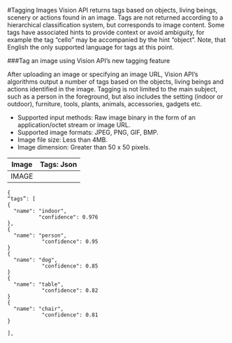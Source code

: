 <!-- 
NavPath: Computer Vision API
LinkLabel: Tagging Images
Url: Computer-Vision-API/documentation/TaggingImages
Weight: 100
-->

#Tagging Images
Vision API returns tags based on objects, living beings, scenery or actions found in an image. Tags are not returned according to a hierarchical classification system, but corresponds to image content. Some tags have associated hints to provide context or avoid ambiguity, for example the tag “cello” may be accompanied by the hint “object”. Note, that English the only supported language for tags at this point.

###Tag an image using Vision API’s new tagging feature

After uploading an image or specifying an image URL, Vision API’s algorithms output a number of tags based on the objects, living beings and actions identified in the image. Tagging is not limited to the main subject, such as a person in the foreground, but also includes the setting (indoor or outdoor), furniture, tools, plants, animals, accessories, gadgets etc. 

* Supported input methods: Raw image binary in the form of an application/octet stream or image URL.
* Supported image formats: JPEG, PNG, GIF, BMP.
* Image file size: Less than 4MB.
* Image dimension: Greater than 50 x 50 pixels.

Image  | Tags: Json
------|------|
IMAGE | 
```
{
“tags”: [
{
  "name": "indoor",
          "confidence": 0.976
},
{
  "name": "person",
           "confidence": 0.95
}
{
  "name": "dog",
           "confidence": 0.85
}
{
  "name": "table",
           "confidence": 0.82
}
{
  "name": "chair",
           "confidence": 0.81
}

],
```

